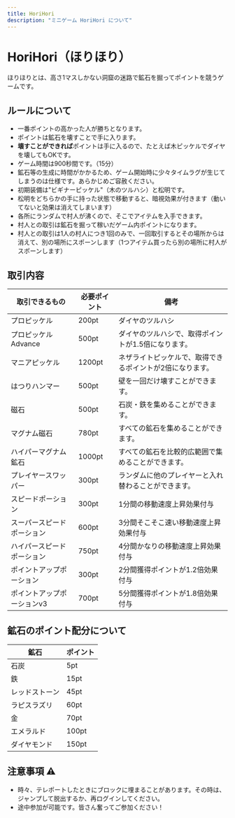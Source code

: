 ```yaml
---
title: HoriHori
description: "ミニゲーム HoriHori について"
---
```

# HoriHori（ほりほり）

ほりほりとは、高さ1マスしかない洞窟の迷路で鉱石を掘ってポイントを競うゲームです。

## ルールについて

* 一番ポイントの高かった人が勝ちとなります。
* ポイントは鉱石を壊すことで手に入ります。
* **壊すことができれば**ポイントは手に入るので、たとえば木ピッケルでダイヤを壊してもOKです。
* ゲーム時間は900秒間です。（15分）
* 鉱石等の生成に時間がかかるため、ゲーム開始時に少々タイムラグが生じてしまうのは仕様です。あらかじめご容赦ください。
* 初期装備は"ビギナーピッケル"（木のツルハシ）と松明です。
* 松明をどちらかの手に持った状態で移動すると、暗視効果が付きます（動いてないと効果は消えてしまいます）
* 各所にランダムで村人が沸くので、そこでアイテムを入手できます。
* 村人との取引は鉱石を掘って稼いだゲーム内ポイントになります。
* 村人との取引は1人の村人につき1回のみで、一回取引するとその場所からは消えて、別の場所にスポーンします（1つアイテム買ったら別の場所に村人がスポーンします）

## 取引内容

| 取引できるもの        | 必要ポイント             | 備考                            |
| -------------- | ------------------ | ----------------------------- |
| <item-sprite name="diamond-pickaxe"/>                 プロピッケル         | 200pt              | ダイヤのツルハシ                      |
| <item-sprite name="diamond-pickaxe"/>                 プロピッケル Advance | 500pt              | ダイヤのツルハシで、取得ポイントが1.5倍になります。   |
| <item-sprite name="netherite-pickaxe"/>               マニアピッケル        | 1200pt             | ネザライトピッケルで、取得できるポイントが2倍になります。 |
| <item-sprite name="golden-pickaxe"/>                  はつりハンマー        | 500pt              | 壁を一回だけ壊すことができます。              |
| <item-sprite name="iron-ingot"/>                      磁石             | 500pt              | 石炭・鉄を集めることができます。              |
| <item-sprite name="netherite-ingot"/>                 マグナム磁石         | 780pt              | すべての鉱石を集めることができます。            |
| <item-sprite name="netherite-ingot"/>                 ハイパーマグナム鉱石     | 1000pt             | すべての鉱石を比較的広範囲で集めることができます。     |
| <item-sprite name="minecart"/>                        プレイヤースワッパー     | 300pt              | ランダムに他のプレイヤーと入れ替わることができます。          |
| <item-sprite name="water-bottle"/>                    スピードポーション      | 300pt              | 1分間の移動速度上昇効果付与                |
| <item-sprite name="water-bottle"/>                    スーパースピードポーション  | 600pt              | 3分間そこそこ速い移動速度上昇効果付与           |
| <item-sprite name="water-bottle"/>                    ハイパースピードポーション  | 750pt              | 4分間かなりの移動速度上昇効果付与             |
| <item-sprite name="lingering-potion-of-slow-falling"/>ポイントアップポーション   | 300pt               |       2分間獲得ポイントが1.2倍効果付与                        |
| <item-sprite name="lingering-potion-of-slow-falling"/>ポイントアップポーションv3 | 700pt               |5分間獲得ポイントが1.8倍効果付与 |

## 鉱石のポイント配分について

| 鉱石      | ポイント |
| ------- | ---- |
| <block-sprite name="coal-ore"/>     石炭      | 5pt  |
| <block-sprite name="iron-ore"/>     鉄       | 15pt |
| <block-sprite name="redstone-ore"/> レッドストーン | 45pt |
| <block-sprite name="lapis-ore"/>    ラピスラズリ  | 60pt |
| <block-sprite name="gold-ore"/>     金       | 70pt |
| <block-sprite name="emerald-ore"/>  エメラルド   | 100pt  |
| <block-sprite name="diamond-ore"/>  ダイヤモンド    |  150pt    |

## 注意事項 :warning:

* 時々、テレポートしたときにブロックに埋まることがあります。その時は、ジャンプして脱出するか、再ログインしてください。
* 途中参加が可能です。皆さん奮ってご参加ください！

